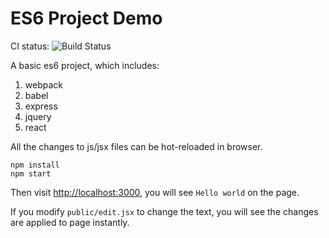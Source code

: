 ES6 Project Demo
=================

CI status: ![Build Status](https://travis-ci.org/Yvette14/es6-project-demo.svg?branch=master)

A basic es6 project, which includes:

1. webpack
2. babel
3. express
4. jquery
5. react

All the changes to js/jsx files can be hot-reloaded in browser.

```
npm install
npm start
```

Then visit <http://localhost:3000>, you will see `Hello world` on the page.

If you modify `public/edit.jsx` to change the text, you will see the changes are applied to page instantly.



